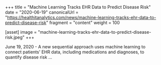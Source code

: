 +++
title = "Machine Learning Tracks EHR Data to Predict Disease Risk"
date = "2020-06-19"
canonicalUrl = "https://healthitanalytics.com/news/machine-learning-tracks-ehr-data-to-predict-disease-risk"
fragment = "content"
weight = 100

[asset]
    image = "machine-learning-tracks-ehr-data-to-predict-disease-risk.jpeg"
+++

June 19, 2020 - A new sequential approach uses machine learning to connect 
patients' EHR data, including medications and diagnoses, to quantify 
disease risk ...
